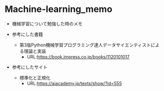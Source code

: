 # Machine-learning_memo

* 機械学習について勉強した時のメモ

* 参考にした書籍
  * 第3版Python機械学習プログラミング達人データサイエンティストによる理論と実装
    * URL:https://book.impress.co.jp/books/1120101017

* 参考にしたサイト
  * 標準化と正規化
    * URL:https://aiacademy.jp/texts/show/?id=555